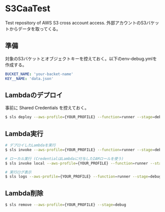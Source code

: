 # S3CaaTest
Test repository of AWS S3 cross account access.
外部アカウントのS3バケットからデータを取ってくる。

## 準備
対象のS3バケットとオブジェクトキーを控えておく。以下のenv-debug.ymlを作成する。

``` yml
BUCKET_NAME: 'your-backet-name'
KEY__NAME: 'data.json'
```

## Lambdaのデプロイ
事前に Shared Credentials を控えておく。

``` sh
$ sls deploy --aws-profile={YOUR_PROFILE} --function=runner --stage=debug
```

## Lambda実行

``` sh
# デプロイしたLambdaを実行
$ sls invoke --aws-profile={YOUR_PROFILE} --function=runner --stage=debug

# ローカル実行 (CredentialはLambdaに付与したIAMロールを使う)
$ sls invoke local --aws-profile={YOUR_PROFILE} --function=runner --stage=debug

# 実行ログ表示
$ sls logs --aws-profile={YOUR_PROFILE} --function=runner --stage=debug
```

## Lambda削除

``` sh
$ sls remove --aws-profile={YOUR_PROFILE} --stage=debug
```


